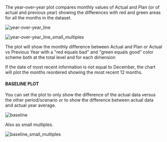 The year-over-year plot compares monthly values of Actual and Plan (or of actual and previous year) showing the differences with red and green areas for all the months in the dataset.

![year-over-year_line](assets/images/year-over-year_line-16842504765251.png)



![year-over-year_line_small_multiples](assets/images/year-over-year_line_small_multiples.png)

The plot will show the monthly difference between Actual and Plan or Actual vs Previous Year with a "red equals bad" and "green equals good" color scheme both at the total level and for each dimension

If the date of most recent information is not equal to December, the chart will plot the months reordered showing the most recent 12 months. 

#### BASELINE PLOT

You can set the plot to only show the difference of the actual data versus the other period/scenario or to show the difference between actual data and actual year average. 

![baseline](assets/images/baseline-16842505020772.png)

Also as small multiples.



![baseline_small_multiples](assets/images/baseline_small_multiples.png)
